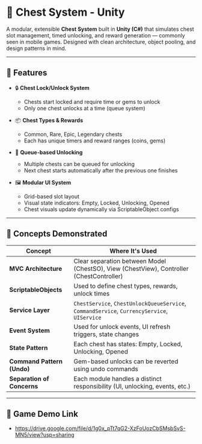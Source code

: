 # 🧰 Chest System - Unity

A modular, extensible **Chest System** built in **Unity (C#)** that simulates chest slot management, timed unlocking, and reward generation — commonly seen in mobile games. Designed with clean architecture, object pooling, and design patterns in mind.

---

## 🧩 Features

- 🔒 **Chest Lock/Unlock System**
  - Chests start locked and require time or gems to unlock
  - Only one chest unlocks at a time (queue system)

- 📦 **Chest Types & Rewards**
  - Common, Rare, Epic, Legendary chests
  - Each has unique timers and reward ranges (coins, gems)

- 🧠 **Queue-based Unlocking**
  - Multiple chests can be queued for unlocking
  - Next chest starts automatically after the previous one finishes

- 🖼️ **Modular UI System**
  - Grid-based slot layout
  - Visual state indicators: Empty, Locked, Unlocking, Opened
  - Chest visuals update dynamically via ScriptableObject configs

---

## 🔧 Concepts Demonstrated

| Concept                        | Where It's Used                                                                            |
|--------------------------------|--------------------------------------------------------------------------------------------|
| **MVC Architecture**           | Clear separation between Model (ChestSO), View (ChestView), Controller (ChestController)   |
| **ScriptableObjects**          | Used to define chest types, rewards, unlock times                                          |
| **Service Layer**              | `ChestService`, `ChestUnlockQueueService`, `CommandService`, `CurrencyService`, `UIService`|
| **Event System**               | Used for unlock events, UI refresh triggers, state changes                                 |
| **State Pattern**              | Each chest has states: Empty, Locked, Unlocking, Opened                                    |
| **Command Pattern (Undo)**     | Gem-based unlocks can be reverted using undo commands                                      |
| **Separation of Concerns**     | Each module handles a distinct responsibility (UI, unlocking, events, etc.)                |

---

## 📸 Game Demo Link

- https://drive.google.com/file/d/1g0x_pTt7qG2-XzFoUozCbSMsbSvS-MN5/view?usp=sharing
